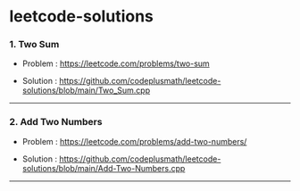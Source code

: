 # leetcode-solutions

### 1. Two Sum

* Problem : https://leetcode.com/problems/two-sum

* Solution : https://github.com/codeplusmath/leetcode-solutions/blob/main/Two_Sum.cpp

----


### 2. Add Two Numbers

* Problem : https://leetcode.com/problems/add-two-numbers/

* Solution : https://github.com/codeplusmath/leetcode-solutions/blob/main/Add-Two-Numbers.cpp

----

